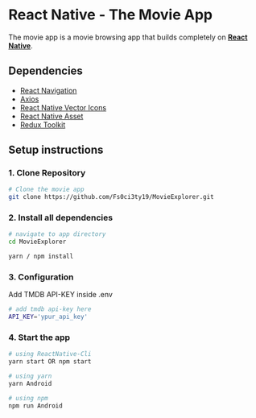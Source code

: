 # React Native - The Movie App

The movie app is a movie browsing app that builds completely on [**React Native**](https://reactnative.dev/).

## Dependencies

- [React Navigation](https://reactnavigation.org/)
- [Axios](https://axios-http.com/)
- [React Native Vector Icons](https://www.npmjs.com/package/react-native-vector-icons)
- [React Native Asset](https://www.npmjs.com/package/react-native-asset)
- [Redux Toolkit](https://redux.js.org/introduction/installation)

## Setup instructions

### 1. Clone Repository

```sh
# Clone the movie app
git clone https://github.com/Fs0ci3ty19/MovieExplorer.git
```

### 2. Install all dependencies

```sh
# navigate to app directory
cd MovieExplorer

yarn / npm install
```

### 3. Configuration

Add TMDB API-KEY inside .env

```sh
# add tmdb api-key here
API_KEY='ypur_api_key'
```

### 4. Start the app

```sh
# using ReactNative-Cli
yarn start OR npm start

# using yarn
yarn Android

# using npm
npm run Android
```
